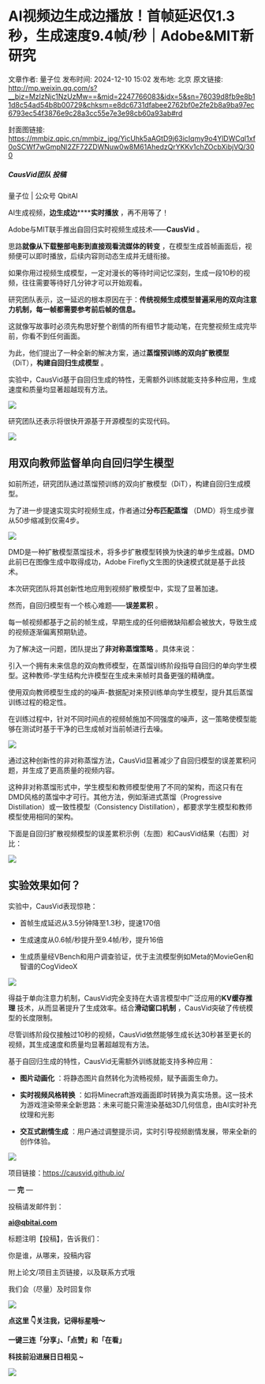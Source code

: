 # AI视频边生成边播放！首帧延迟仅1.3秒，生成速度9.4帧/秒｜Adobe&MIT新研究

文章作者: 量子位
发布时间: 2024-12-10 15:02
发布地: 北京
原文链接: http://mp.weixin.qq.com/s?__biz=MzIzNjc1NzUzMw==&mid=2247766083&idx=5&sn=76039d8fb9e8b11d8c54ad54b8b00729&chksm=e8dc6731dfabee2762bf0e2fe2b8a9ba97ec6793ec54f3876e9c28a3cc55e7e3e98cb60a93ab#rd

封面图链接: https://mmbiz.qpic.cn/mmbiz_jpg/YicUhk5aAGtD9j63icIqmy9o4YlDWCql1xf0oSCWf7wGmpNl2ZF72ZDWNuw0w8M61AhedzQrYKKv1chZOcbXibjVQ/300

##### CausVid团队 投稿  
量子位 | 公众号 QbitAI

AI生成视频，**边生成边********实时播放** ，再不用等了！

Adobe与MIT联手推出自回归实时视频生成技术——**CausVid** 。

思路**就像从下载整部电影到直接观看流媒体的转变** ，在模型生成首帧画面后，视频便可以即时播放，后续内容则动态生成并无缝衔接。

如果你用过视频生成模型，一定对漫长的等待时间记忆深刻，生成一段10秒的视频，往往需要等待好几分钟才可以开始观看。

研究团队表示，这一延迟的根本原因在于：**传统视频生成模型普遍采用的双向注意力机制，每一帧都需要参考前后帧的信息。**

这就像写故事时必须先构思好整个剧情的所有细节才能动笔，在完整视频生成完毕前，你看不到任何画面。

为此，他们提出了一种全新的解决方案，通过**蒸馏预训练的双向扩散模型** （DiT），**构建自回归生成模型** 。

实验中，CausVid基于自回归生成的特性，无需额外训练就能支持多种应用，生成速度和质量均显著超越现有方法。

![](https://mmbiz.qpic.cn/mmbiz_gif/YicUhk5aAGtD9j63icIqmy9o4YlDWCql1x5c5H4twJ9JDQibZoWbbFhicp7yd0mjb5CHF3DP53GUJQqtKupJPCBOEg/640?wx_fmt=gif&from=appmsg)

研究团队还表示将很快开源基于开源模型的实现代码。

![](https://mmbiz.qpic.cn/mmbiz_png/YicUhk5aAGtD9j63icIqmy9o4YlDWCql1xmVibfBZs34AJyNlnVV7V8PcNv7ojXR74u5hupJJiak8NUYnUSykYdCDQ/640?wx_fmt=png&from=appmsg)

## 用双向教师监督单向自回归学生模型

如前所述，研究团队通过蒸馏预训练的双向扩散模型（DiT），构建自回归生成模型。

为了进一步提速实现实时视频生成，作者通过**分布匹配蒸馏** （DMD）将生成步骤从50步缩减到仅需4步。

![](https://mmbiz.qpic.cn/mmbiz_png/YicUhk5aAGtD9j63icIqmy9o4YlDWCql1xkUsQticpvOcwIkkkJrCnwcwNtRlf0yXvtxB9kVS4STNuKGgNhZYhI9g/640?wx_fmt=png&from=appmsg)

DMD是一种扩散模型蒸馏技术，将多步扩散模型转换为快速的单步生成器。DMD此前已在图像生成中取得成功，Adobe
Firefly文生图的快速模式就是基于此技术。

本次研究团队将其创新性地应用到视频扩散模型中，实现了显著加速。

然而，自回归模型有一个核心难题——**误差累积** 。

每一帧视频都基于之前的帧生成，早期生成的任何细微缺陷都会被放大，导致生成的视频逐渐偏离预期轨迹。

为了解决这一问题，团队提出了**非对称蒸馏策略** 。具体来说：

引入一个拥有未来信息的双向教师模型，在蒸馏训练阶段指导自回归的单向学生模型。这种教师-学生结构允许模型在生成未来帧时具备更强的精确度。

使用双向教师模型生成的的噪声-数据配对来预训练单向学生模型，提升其后蒸馏训练过程的稳定性。

在训练过程中，针对不同时间点的视频帧施加不同强度的噪声，这一策略使模型能够在测试时基于干净的已生成帧对当前帧进行去噪。

![](https://mmbiz.qpic.cn/mmbiz_jpg/YicUhk5aAGtD9j63icIqmy9o4YlDWCql1xicPSnySrPZCbOUF6EibTTJNH5DfuzQ1Xxo4yvwgDwxgNIOklQMSXvN9Q/640?wx_fmt=jpeg&from=appmsg)

通过这种创新性的非对称蒸馏方法，CausVid显著减少了自回归模型的误差累积问题，并生成了更高质量的视频内容。

这种非对称蒸馏形式中，学生模型和教师模型使用了不同的架构，而这只有在DMD风格的蒸馏中才可行。其他方法，例如渐进式蒸馏（Progressive
Distillation）或一致性模型（Consistency Distillation），都要求学生模型和教师模型使用相同的架构。

下面是自回归扩散视频模型的误差累积示例（左图）和CausVid结果（右图）对比：

![](https://mmbiz.qpic.cn/mmbiz_gif/YicUhk5aAGtD9j63icIqmy9o4YlDWCql1xQGL2d1sg8Fn8k3E4KINYENuJra2WibicnwQj1J0ITuAvIg4X1tGlmTsw/640?wx_fmt=gif&from=appmsg)

## 实验效果如何？

实验中，CausVid表现惊艳：

  * 首帧生成延迟从3.5分钟降至1.3秒，提速170倍

  * 生成速度从0.6帧/秒提升至9.4帧/秒，提升16倍

  * 生成质量经VBench和用户调查验证，优于主流模型例如Meta的MovieGen和智谱的CogVideoX

![](https://mmbiz.qpic.cn/mmbiz_png/YicUhk5aAGtD9j63icIqmy9o4YlDWCql1xnb3icjghNpc6WPRz8gUSxMf2M48tibeicncoibLT5mXhgLcydZTt9Ywx8w/640?wx_fmt=png&from=appmsg)

得益于单向注意力机制，CausVid完全支持在大语言模型中广泛应用的**KV缓存推理** 技术，从而显著提升了生成效率。结合**滑动窗口机制**
，CausVid突破了传统模型的长度限制。

尽管训练阶段仅接触过10秒的视频，CausVid依然能够生成长达30秒甚至更长的视频，其生成速度和质量均显著超越现有方法。

基于自回归生成的特性，CausVid无需额外训练就能支持多种应用：

  * **图片动画化** ：将静态图片自然转化为流畅视频，赋予画面生命力。

  * **实时视频风格转换** ：如将Minecraft游戏画面即时转换为真实场景。这一技术为游戏渲染带来全新思路：未来可能只需渲染基础3D几何信息，由AI实时补充纹理和光影

  * **交互式剧情生成** ：用户通过调整提示词，实时引导视频剧情发展，带来全新的创作体验。

![](https://mmbiz.qpic.cn/mmbiz_gif/YicUhk5aAGtD9j63icIqmy9o4YlDWCql1x9NTibOw2yFC705MTOg2oedUZnt9cy9icyrKaVZNWCJnowyiaWFicuu9Zmg/640?wx_fmt=gif&from=appmsg)

项目链接：https://causvid.github.io/

— **完** —

  

投稿请发邮件到：

**ai@qbitai.com**

标题注明【投稿】，告诉我们：

你是谁，从哪来，投稿内容‍

附上论文/项目主页链接，以及联系方式哦

我们会（尽量）及时回复你

![](https://mmbiz.qpic.cn/mmbiz_gif/YicUhk5aAGtC5nGy7YMGhQ0ZJeyibWyL0KVCtiaLEPMyd4Bszuo0bFIOxZOvdmqdxnOosYXyu5aI7MXpyUrUWfz6g/640?wx_fmt=gif&tp=webp&wxfrom=5&wx_lazy=1)

  

**点这里 👇关注我，记得标星哦～**

**一键三连「分享」、「点赞」和「在看」**

**科技前沿进展日日相见 ~**

![](https://mmbiz.qpic.cn/mmbiz_svg/g9RQicMD01M0tYoRQT2cMQRmPS5ZDyrrfzeksiay90KaDzlGBH61icqHxmgFKfvfXtVuwTHV740CDLAaXU1LIfZyoJEpYKcRIiaE/640?wx_fmt=svg&tp=webp&wxfrom=5&wx_lazy=1&wx_co=1)

